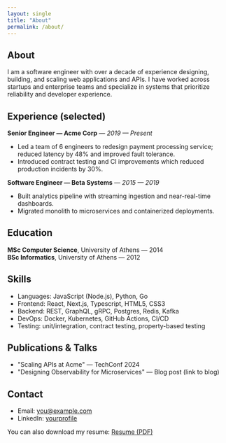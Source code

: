 ```yaml
---
layout: single
title: "About"
permalink: /about/
---
```


## About
I am a software engineer with over a decade of experience designing, building, and scaling web applications and APIs. I have worked across startups and enterprise teams and specialize in systems that prioritize reliability and developer experience.

## Experience (selected)
**Senior Engineer — Acme Corp** — *2019 — Present*  
- Led a team of 6 engineers to redesign payment processing service; reduced latency by 48% and improved fault tolerance.
- Introduced contract testing and CI improvements which reduced production incidents by 30%.

**Software Engineer — Beta Systems** — *2015 — 2019*  
- Built analytics pipeline with streaming ingestion and near-real-time dashboards.
- Migrated monolith to microservices and containerized deployments.

## Education
**MSc Computer Science**, University of Athens — 2014  
**BSc Informatics**, University of Athens — 2012

## Skills
- Languages: JavaScript (Node.js), Python, Go
- Frontend: React, Next.js, Typescript, HTML5, CSS3
- Backend: REST, GraphQL, gRPC, Postgres, Redis, Kafka
- DevOps: Docker, Kubernetes, GitHub Actions, CI/CD
- Testing: unit/integration, contract testing, property-based testing

## Publications & Talks
- "Scaling APIs at Acme" — TechConf 2024
- "Designing Observability for Microservices" — Blog post (link to blog)

## Contact
- Email: [you@example.com](mailto:you@example.com)  
- LinkedIn: [yourprofile](https://www.linkedin.com/in/yourprofile)

You can also download my resume: [Resume (PDF)](/assets/resume.pdf)
